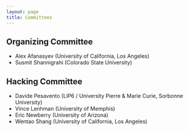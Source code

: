 ```yaml
---
layout: page
title: Committees
---
```


## Organizing Committee

- Alex Afanasyev (University of California, Los Angeles)
- Susmit Shannigrahi (Colorado State University)

## Hacking Committee

- Davide Pesavento (LIP6 / University Pierre & Marie Curie, Sorbonne University)
- Vince Lenhman (University of Memphis)
- Eric Newberry (University of Arizona)
- Wentao Shang (University of California, Los Angeles)
